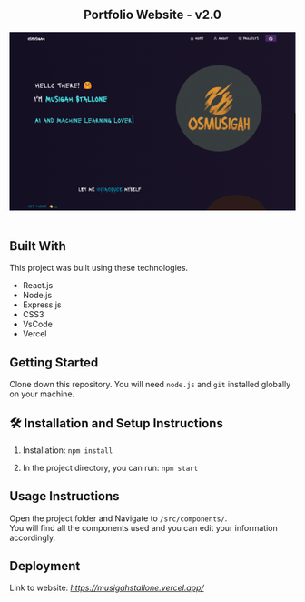 <h2 align="center">
  Portfolio Website - v2.0<br/>
</h2>
<div align="center">
  <img alt="Demo" src="./Images/backimage.png" />
</div>

<br/>

## Built With

This project was built using these technologies.

- React.js
- Node.js
- Express.js
- CSS3
- VsCode
- Vercel


## Getting Started

Clone down this repository. You will need `node.js` and `git` installed globally on your machine.

## 🛠 Installation and Setup Instructions

1. Installation: `npm install`

2. In the project directory, you can run: `npm start`


## Usage Instructions

Open the project folder and Navigate to `/src/components/`. <br/>
You will find all the components used and you can edit your information accordingly.

## Deployment
Link to website: *https://musigahstallone.vercel.app/*
